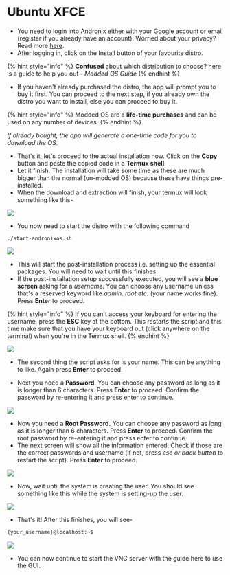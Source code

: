 # Ubuntu XFCE

* You need to login into Andronix either with your Google account or email \(register if you already have an account\). Worried about your privacy? Read more [here](../../security/data-protection.md).
* After logging in, click on the Install button of your favourite distro.

{% hint style="info" %}
**Confused** about which distribution to choose? here is a guide to help you out - _Modded OS Guide_
{% endhint %}

* If you haven't already purchased the distro, the app will prompt you to buy it first. You can proceed to the next step, if you already own the distro you want to install, else you can proceed to buy it.

{% hint style="info" %}
Modded OS are a **life-time purchases** and can be used on any number of devices.
{% endhint %}

_If already bought, the app will generate a one-time code for you to download the OS._

* That's it, let's proceed to the actual installation now. Click on the **Copy** button and paste the copied code in a **Termux shell**.
* Let it finish. The installation will take some time as these are much bigger than the normal \(un-modded OS\) because these have things pre-installed.
* When the download and extraction will finish, your termux will look something like this-

![](../../.gitbook/assets/complete_install_moddedos.png)

* You now need to start the distro with the following command

```text
./start-andronixos.sh
```

![](../../.gitbook/assets/start_moddedos.png)

* This will start the post-installation process i.e. setting up the essential packages. You will need to wait until this finishes.
* If the post-installation setup successfully executed, you will see a **blue screen** asking for a _username._ You can choose any username unless that's a reserved keyword like _admin, root etc._ \(your name works fine\). Press **Enter** to proceed.

{% hint style="info" %}
If you can't access your keyboard for entering the username, press the **ESC** key at the bottom. This restarts the script and this time make sure that you have your keyboard out \(click anywhere on the terminal\) when you're in the Termux shell.
{% endhint %}

![](../../.gitbook/assets/username_user.png)

* The second thing the script asks for is your name. This can be anything to like. Again press **Enter** to proceed.



* Next you need a **Password**. You can choose any password as long as it is longer than 6 characters. Press **Enter** to proceed. Confirm the password by re-entering it and press enter to continue.

![](../../.gitbook/assets/pass_user.png)

* Now you need a **Root Password.** You can choose any password as long as it is longer than 6 characters. Press **Enter** to proceed. Confirm the root password by re-entering it and press enter to continue.
* The next screen will show all the information entered. Check if those are the correct passwords and username \(if not, press _esc or back button_ to restart the script\). Press **Enter** to proceed.

![](../../.gitbook/assets/confirm_user.png)

* Now, wait until the system is creating the user. You should see something like this while the system is setting-up the user.

![](../../.gitbook/assets/user_creation_moddedos.png)

* That's it! After this finishes, you will see-

```bash
{your_username}@localhost:~$
```

![](../../.gitbook/assets/after_user.png)

* You can now continue to start the VNC server with the guide here to use the GUI.

